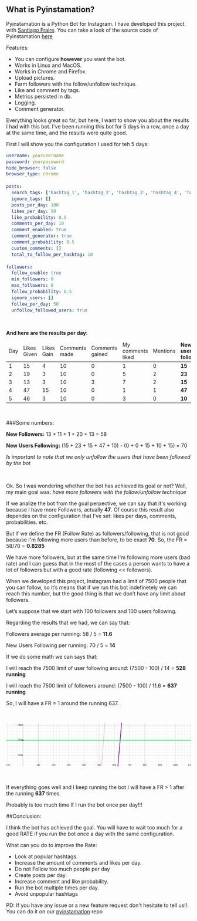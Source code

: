 <!--
.. title: Pyinstamation
.. slug: pyinstamation
.. date: 2017-12-14 14:29:19 UTC+01:00
.. tags: python, bot
.. category: python, bot, instagram
.. link: 
.. description: 
.. type: text
-->


## What is Pyinstamation?

Pyinstamation is a Python Bot for Instagram. I have developed this project with [Santiago Fraire](https://woile.github.io). You can take a look of the source code of Pyinstamation [here](https://github.com/dscovr/pyinstamation)

Features:

* You can configure **however** you want the bot.
* Works in Linux and MacOS.
* Works in Chrome and Firefox. 
* Upload pictures.
* Farm followers with the follow/unfollow technique.
* Like and comment by tags.
* Metrics persisted in db.
* Logging.
* Comment generator.

Everything looks great so far, but here, I want to show you about the results I had with this bot. 
I've been running this bot for 5 days in a row, once a day at the same time, and the results were quite good.

First I will show you the configuration I used for teh 5 days:

```yaml
username: yourusername
password: yourpassword
hide_browser: false
browser_type: chrome

posts:
  search_tags: ['hashtag_1', 'hashtag_2', 'hashtag_3', 'hashtag_4', 'hashtag_5',]
  ignore_tags: []
  posts_per_day: 100
  likes_per_day: 50
  like_probability: 0.5
  comments_per_day: 10
  comment_enabled: true
  comment_generator: true
  comment_probability: 0.5
  custom_comments: []
  total_to_follow_per_hashtag: 10

followers:
  follow_enable: true
  min_followers: 0
  max_followers: 0
  follow_probability: 0.5
  ignore_users: []
  follow_per_day: 50
  unfollow_followed_users: true
```


&nbsp;

**And here are the results per day:**

<table class='table table-bordered table-hover'>
	<thead>
		<tr>
			<td>Day</td>
			<td>Likes Given</td>
			<td>Likes Gain</td>
			<td>Comments made</td>
			<td>Comments gained</td>
			<td>My comments liked</td>
			<td>Mentions</td>
			<td><b>New users following</b></td>
			<td><b>New Followers</b></td>
			<td><b>Users Unfollowed</b></td>
		</tr>
	</thead>
	<tbody>
		<tr>
			<td>1</td>
			<td>15</td>
			<td>4</td>
			<td>10</td>
			<td>0</td>
			<td>1</td>
			<td>0</td>
			<td><b>15</b></td>
			<td><b>13</b></td>
			<td><b>0</b></td>
		</tr>
		<tr>
			<td>2</td>
			<td>19</td>
			<td>3</td>
			<td>10</td>
			<td>0</td>
			<td>5</td>
			<td>2</td>
			<td><b>23</b></td>
			<td><b>11</b></td>
			<td><b>0</b></td>
		</tr>
		<tr>
			<td>3</td>
			<td>13</td>
			<td>3</td>
			<td>10</td>
			<td>3</td>
			<td>7</td>
			<td>2</td>
			<td><b>15</b></td>
			<td><b>1</b></td>
			<td><b>15</b></td>
		</tr>
		<tr>
			<td>4</td>
			<td>47</td>
			<td>15</td>
			<td>10</td>
			<td>0</td>
			<td>1</td>
			<td>1</td>
			<td><b>47</b></td>
			<td><b>20</b></td>
			<td><b>10</b></td>
		</tr>
		<tr>
			<td>5</td>
			<td>46</td>
			<td>3</td>
			<td>10</td>
			<td>0</td>
			<td>3</td>
			<td>0</td>
			<td><b>10</b></td>
			<td><b>13</b></td>
			<td><b>15</b></td>
		</tr>
	</tbody>
</table>

&nbsp;

###Some numbers:


**New Followers:** 13 + 11 + 1 + 20 + 13 = 58

**New Users Following:** (15 + 23 + 15 + 47 + 10) - (0 + 0 + 15 + 10 + 15) = 70

*Is important to note that we only unfollow the users that have been  followed by the bot*

&nbsp;

Ok. So I was wondering whether the bot has achieved its goal or not? Well, my main goal was:
*have more followers with the follow/unfollow technique*

If we analize the bot from the goal perpective, we can say that it's working because I have more Followers, actually **47**.
Of course this result also dependes on the configuration that I've set: likes per days, comments, probabilities. etc.

But if we define the FR (Follow Rate) as followers/following, that is not good because I'm following more users than before, to be exact **70**. 
So, the FR = 58/70 = **0.8285**

We have more followers, but at the same time I'm following more users (bad rate) and I can guess that in the most of the cases a person wants to have a lot of followers but with a good rate (following << followers).

When we developed this project, Instagram had a limit of 7500 people that you can follow, so it’s means that if we run this bot indefinetely we can reach this number, but the good thing is that we don’t have any limit about followers.

Let’s suppose that we start with 100 followers and 100 users following.

Regarding the results that we had, we can say that:

Followers average per running: 58 / 5 = **11.6**

New Users Following per running:  70 / 5 = **14**  

If we do some math we can says that:

I will reach the 7500 limit of user following around: (7500 - 100) / 14 = **528 running**

I will reach the 7500 limit of followers around: (7500 - 100) / 11.6 =  **637 running**

So, I will have a FR = 1 around the running 637.

&nbsp;

![simple image1](/pyinstamation/running.png)

&nbsp;

If everything goes well and I keep running the bot I will have a FR > 1 after the running **637** times.

Probably is too much time If I run the bot once per day!!!

##Conclusion:

I think the bot has achieved the goal.
You will have to wait too much for a good RATE if you run the bot once a day with the same configuration.

What can you do to improve the Rate:

* Look at popular hashtags.
* Increase the amount of comments and likes per day.
* Do not Follow too much people per day
* Create posts per day.
* Increase comment and like probability. 
* Run the bot multiple times per day.
* Avoid unpopular hashtags

PD: If you have any issue or a new feature request don't hesitate to tell us!!. You can do it on our [pyinstamation](https://github.com/dscovr/pyinstamation) repo